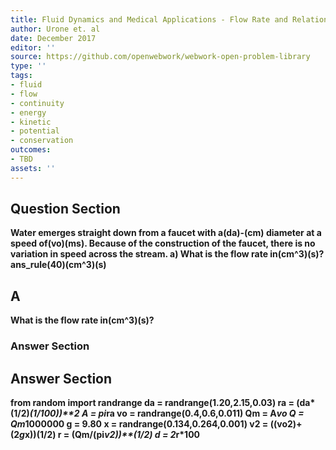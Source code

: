 ```yaml
---
title: Fluid Dynamics and Medical Applications - Flow Rate and Relation to Velocity
author: Urone et. al
date: December 2017
editor: ''
source: https://github.com/openwebwork/webwork-open-problem-library
type: ''
tags:
- fluid
- flow
- continuity
- energy
- kinetic
- potential
- conservation
outcomes:
- TBD
assets: ''
---
```


## Question Section 

<b>
Water emerges straight down from a faucet with a(da)-(cm) diameter at a speed of(vo)(ms). Because of the construction of the faucet, there is no variation in speed across the stream. 
a) What is the flow rate in(cm^3)(s)? 
ans_rule(40)(cm^3)(s)

## A
What is the flow rate in(cm^3)(s)? 
### Answer Section


## Answer Section

from random import randrange
da = randrange(1.20,2.15,0.03)
ra = (da*(1/2)*(1/100))**2
A = pi*ra
vo = randrange(0.4,0.6,0.011)
Qm = A*vo
Q = Qm*1000000
g = 9.80
x = randrange(0.134,0.264,0.001)
v2 = ((vo**2)+(2*g*x))**(1/2)
r = (Qm/(pi*v2))**(1/2)
d = 2*r*100